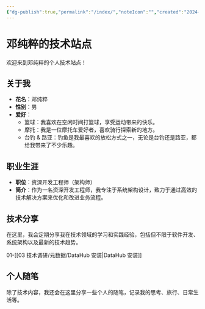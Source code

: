 ```yaml
---
{"dg-publish":true,"permalink":"/index/","noteIcon":"","created":"2024-01-08T20:48:37.791+08:00","updated":"2024-01-08T20:54:52.563+08:00"}
---
```


# 邓纯粹的技术站点
欢迎来到邓纯粹的个人技术站点！

## 关于我

- **花名**：邓纯粹
- **性别**：男
- **爱好**：
    - 篮球：我喜欢在空闲时间打篮球，享受运动带来的快乐。
    - 摩托：我是一位摩托车爱好者，喜欢骑行探索新的地方。
    - 台钓 & 路亚：钓鱼是我最喜欢的放松方式之一，无论是台钓还是路亚，都给我带来了不少乐趣。

## 职业生涯

- **职位**：资深开发工程师（架构师）
- **简介**：作为一名资深开发工程师，我专注于系统架构设计，致力于通过高效的技术解决方案来优化和改进业务流程。

## 技术分享

在这里，我会定期分享我在技术领域的学习和实践经验，包括但不限于软件开发、系统架构以及最新的技术趋势。

01-[[03 技术调研/元数据/DataHub 安装\|DataHub 安装]]
## 个人随笔

除了技术内容，我还会在这里分享一些个人的随笔，记录我的思考、旅行、日常生活等。